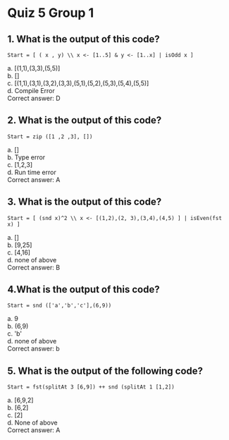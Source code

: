 # Quiz 5 Group 1
## 1. What is the output of this code?
```
Start = [ ( x , y) \\ x <- [1..5] & y <- [1..x] | isOdd x ]
```
a. [(1,1),(3,3),(5,5)]\
b. []\
c. [(1,1),(3,1),(3,2),(3,3),(5,1),(5,2),(5,3),(5,4),(5,5)]\
d. Compile Error\
Correct answer: D

## 2. What is the output of this code?
```
Start = zip ([1 ,2 ,3], [])
```
a. []\
b. Type error\
c. [1,2,3]\
d. Run time error\
Correct answer: A

## 3. What is the output of this code?
```
Start = [ (snd x)^2 \\ x <- [(1,2),(2, 3),(3,4),(4,5) ] | isEven(fst x) ]
```
a. []\
b. [9,25]\
c. [4,16]\
d. none of above\
Correct answer: B


## 4.What is the output of this code?
```
Start = snd (['a','b','c'],(6,9))
```
a. 9\
b. (6,9)\
c. 'b'\
d. none of above\
Correct answer: b

## 5. What is the output of the following code?
```
Start = fst(splitAt 3 [6,9]) ++ snd (splitAt 1 [1,2])
```
a. [6,9,2]\
b. [6,2]\
c. [2]\
d. None of above\
Correct answer: A
